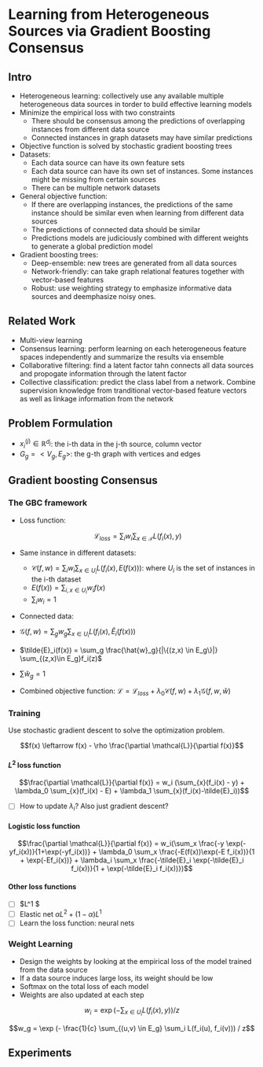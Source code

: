 # Learning from Heterogeneous Sources via Gradient Boosting Consensus

## Intro

- Heterogeneous learning: collectively use any available multiple heterogeneous data sources in torder to build effective learning models
- Minimize the empirical loss with two constraints
  - There should be consensus among the predictions of overlapping instances from different data source
  - Connected instances in graph datasets may have similar predictions
- Objective function is solved by stochastic gradient boosting trees
- Datasets:
  - Each data source can have its own feature sets
  - Each data source can have its own set of instances. Some instances might be missing from certain sources
  - There can be multiple network datasets
- General objective function:
  - If there are overlapping instances, the predictions of the same instance should be similar even when learning from different data sources
  - The predictions of connected data should be similar
  - Predictions models are judiciously combined with different weights to generate a global prediction model
- Gradient boosting trees:
  - Deep-ensemble: new trees are generated from all data sources
  - Network-friendly: can take graph relational features together with vector-based features
  - Robust: use weighting strategy to emphasize informative data sources and deemphasize noisy ones.

## Related Work

- Multi-view learning
- Consensus learning: perform learning on each heterogeneous feature spaces independently and summarize the results via ensemble
- Collaborative filtering: find a latent factor tahn connects all data sources and propogate information through the latent factor
- Collective classification: predict the class label from a network. Combine supervision knowledge from tranditional vector-based feature vectors as well as linkage information from the network

## Problem Formulation

- $x_i^{(j)} \in \mathbb{R}^{d_j}$: the i-th data in the j-th source, column vector
- $G_g = <V_g, E_g>$: the g-th graph with vertices and edges

## Gradient boosting Consensus

### The GBC framework

- Loss function:

  $$\mathcal{L}_{loss} = \sum_i w_i \sum_{x \in \mathcal{T}}L(f_i(x), y)$$

- Same instance in different datasets:

  - $\mathcal{C}(f,w) = \sum_i w_i \sum_{x \in U_i}L(f_i(x), E(f(x)))$: where $U_i$ is the set of instances in the i-th dataset
  - $E(f(x)) = \sum_{i, x \in U_i} w_if(x)$ 
  - $\sum_i w_i = 1$

-  Connected data:

  - $\mathcal{G}(f,w) = \sum_g w_g \sum_{x \in U_i}L(f_i(x), \tilde{E}_i(f(x)))$ 
  - $\tilde{E}_i(f(x)) = \sum_g \frac{\hat{w}_g}{|\{(z,x) \in E_g\}|} \sum_{(z,x)\in E_g}f_i(z)$ 
  - $\sum \hat{w}_g = 1$ 

- Combined objective function: $\mathcal{L} = \mathcal{L}_{loss} + \lambda_0 \mathcal{C}(f,w) + \lambda_1 \mathcal{G}(f, w, \hat{w})$

### Training

Use stochastic gradient descent to solve the optimization problem.

$$f(x) \leftarrow f(x) - \rho \frac{\partial \mathcal{L}}{\partial f(x)}$$ 

#### $L^2$ loss function

$$\frac{\partial \mathcal{L}}{\partial f(x)} = w_i (\sum_{x}(f_i(x) - y) + \lambda_0 \sum_{x}(f_i(x) - E) + \lambda_1 \sum_{x}(f_i(x)-\tilde{E}_i))$$  

- [ ] How to update $\lambda_i$? Also just gradient descent?

#### Logistic loss function

$$\frac{\partial \mathcal{L}}{\partial f(x)} = w_i(\sum_x \frac{-y \exp(-yf_i(x))}{1+\exp(-yf_i(x))} + \lambda_0 \sum_x \frac{-E(f(x))\exp(-E f_i(x))}{1 + \exp(-Ef_i(x))} + \lambda_i \sum_x \frac{-\tilde{E}_i \exp(-\tilde{E}_i f_i(x))}{1 + \exp(-\tilde{E}_i f_i(x))})$$ 

#### Other loss functions

- [ ] $L^1 $
- [ ] Elastic net $\alpha L^2 + (1-\alpha) L^1$
- [ ] Learn the loss function: neural nets

### Weight Learning

- Design the weights by looking at the empirical loss of the model trained from the data source
- If a data source induces large loss, its weight should be low
- Softmax on the total loss of each model
- Weights are also updated at each step

$$w_i = \exp (- \sum_{x \in U_i} L(f_i(x), y))/z$$ 

$$w_g = \exp (- \frac{1}{c} \sum_{(u,v) \in E_g} \sum_i L(f_i(u), f_i(v))) / z$$ 

## Experiments

